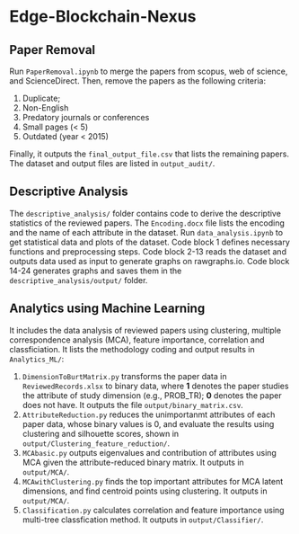 # Edge-Blockchain-Nexus

## Paper Removal
Run `PaperRemoval.ipynb` to merge the papers from scopus, web of science, and ScienceDirect.
Then, remove the papers as the following criteria:
1. Duplicate;
2. Non-English
3. Predatory journals or conferences
4. Small pages (< 5)
5. Outdated (year < 2015)

Finally, it outputs the `final_output_file.csv` that lists the remaining papers. The dataset and output files are listed in `output_audit/`.

## Descriptive Analysis
The `descriptive_analysis/` folder contains code to derive the descriptive statistics of the reviewed papers.
The `Encoding.docx` file lists the encoding and the name of each attribute in the dataset.
Run `data_analysis.ipynb` to get statistical data and plots of the dataset. Code block 1 defines necessary functions and preprocessing steps. Code block 2-13 reads the dataset and outputs data used as input to generate graphs on rawgraphs.io. Code block 14-24 generates graphs and saves them in the `descriptive_analysis/output/` folder.

## Analytics using Machine Learning
It includes the data analysis of reviewed papers using clustering, multiple correspondence analysis (MCA), feature importance, correlation and classficiation. It lists the methodology coding and output results in `Analytics_ML/`:
1. `DimensionToBurtMatrix.py` transforms the paper data in `ReviewedRecords.xlsx` to binary data, where **1** denotes the paper studies the attribute of study dimension (e.g., PROB_TR); **0** denotes the paper does not have. It outputs the file `output/binary_matrix.csv`.
2. `AttributeReduction.py` reduces the unimportanmt attributes of each paper data, whose binary values is 0, and evaluate the results using clustering and silhouette scores, shown in `output/Clustering_feature_reduction/`.
3. `MCAbasic.py` outputs eigenvalues and contribution of attributes using MCA given the attribute-reduced binary matrix. It outputs in `output/MCA/`.
4. `MCAwithClustering.py` finds the top important attributes for MCA latent dimensions, and find centroid points using clustering. It outputs in `output/MCA/`.
5. `Classification.py` calculates correlation and feature importance using multi-tree classfication method. It outputs in `output/Classifier/`.